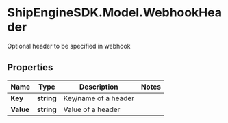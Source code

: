 # ShipEngineSDK.Model.WebhookHeader
Optional header to be specified in webhook

## Properties

Name | Type | Description | Notes
------------ | ------------- | ------------- | -------------
**Key** | **string** | Key/name of a header | 
**Value** | **string** | Value of a header | 

